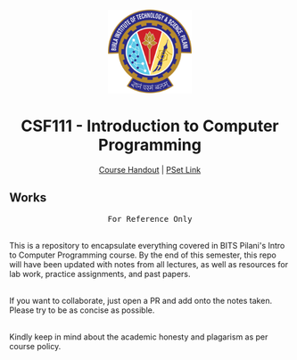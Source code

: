 # <br>
<p align="center">
<img src="./images/BITS_Pilani-Logo.svg.png" alt="logo" height="150"/>
</p>

<h1 align="center">
CSF111 - Introduction to Computer Programming
</h1>

<p align="center">
  <a href="https://drive.google.com/file/d/1EzvfQ0XRc1b71rMDpbHXK6kgkSXHpzw7/view?usp=sharing">Course Handout</a> | <a href="https://drive.google.com/drive/folders/1nJlpP9zI90u0imY9kPIJKlyZVfs2cdlL?usp=sharing">PSet Link</a>
</p>


## Works

<pre align="center">
For Reference Only
</pre>

<br>This is a repository to encapsulate everything covered in BITS Pilani's Intro to Computer Programming course. By the end of this semester, this repo will have been updated with notes from all lectures, as well as resources for lab work, practice assignments, and past papers.

<br>If you want to collaborate, just open a PR and add onto the notes taken. Please try to be as concise as possible.

<br>Kindly keep in mind about the academic honesty and plagarism as per course policy. 

</p>
